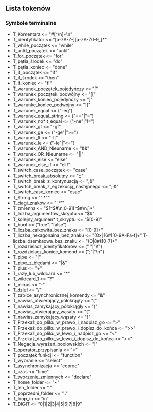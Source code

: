 ## Lista tokenów

### Symbole terminalne

* T_Komentarz <= "#[^\n]+\n"
* T_identyfikator <= "[a-zA-Z-][a-zA-Z0-9_]*"
* T_while_początek <= "while"
* T_until_początek <= "until"
* T_for_początek <= "for"
* T_pętla_środek <= "do"
* T_pętla_koniec <= "done"
* T_if_początek <= "if"
* T_if_środek <= "then"
* T_if_koniec <= "fi"
* T_warunek_początek_pojedyńczy <= "["
* T_warunek_początek_podwójny <= "[["
* T_warunek_koniec_pojedyńczy <= "]"
* T_warunke_koniec_podwójny <= "]]"
* T_warunek_equal <= ("-eq")
* T_warunek_equal_string <= ("=="|"=")
* T_warunek_no* t_equal <= ("-ne"|"!=")
* T_warunek_gt <= "-gt"
* T_warunek_ge <= ("-ge"|">=")
* T_warunek_lt <= "-lt"
* T_warunek_le <= ("-le"|"<=")
* T_warunek_AND_Nieunarne <= "&&"
* T_warunek_OR_Nieunarne <= "||"
* T_warunek_else <= "else"
* T_warunek_else_if <= "elif"
* T_switch_case_początek <= "case"
* T_switch_break_absolutny <= ";;"
* T_switch_break_z_kontynuacją <= ";&"
* T_switch_break_z_egzekucją_następnego <= ";;&"
* T_switch_case_koniec <= "esac"
* T_String <= "".*""
* T_ciagi_znaków <= "'.*'"
* T_zmienna <= "$[^$#\n;0-9][^$#\n;]*"
* T_liczba_argumentów_skryptu <= "$#"
* T_kolejny_argumen* t_skryptu <= "$[0-9]"
* T_bool <= ("true"|"false")
* T_liczba_calkowita_bez_znaku <= "[0-9]+"
* T_liczba_hexagonalna_bez_znaku <= "(Ox|16#)[0-9A-Fa-f]+"
T-liczba_ósemkaowa_bez_znaku <= "(O|8#)[0-7]+"
* T_rozdzielacz_identyfikatorów <= (" "|"\t")
* T_rozdzielacz_koniec_komend <= (";"|"\n")
* T_pipe <= "|"
* T_pipe_z_błędami <= "|&"
* T_plus <= "+"
* T_razy_lub_wildcard <= "*"
* T_wildcard_1 <= "?"
* T_minus <= "-"
* T_dziel <= "/"
* T_zabice_asynchronicznej_komendy <= "&"
* T_nawias_otwierający_półokrągły <= "("
* T_nawias_zamykający_półokrągły <= ")"
* T_nawias_otwierający_wąsaty <= "{"
* T_nawias_zamykający_wąsaty <= "}"
* T_Przekaż_do_pliku_w_prawo_i_nadpisz_go <= ">"
* T_Przekaż_do_pilku_w_prawo_i_dopisz_do_końca <= ">>"
* T_Przekaż_do_pliku_w_lewo_i_nadpisz_go <= "<"
* T_Przekaż_do_pilku_w_lewo_i_dopisz_do_końca <= "<<"
* T_Negacja_wyrażeń_boolowskich <= "!"
* T_operator_przypisania <= "="
* T_początek funkcji <= "function"
* T_wybranie <= "select"
* T_asynchronizacja <= "coproc"
* T_czas <= "time"
* T_tworzenie_zmiennych <= "declare"
* T_home_folder <= "~"
* T_ten_folder <= "."
* T_poprzedni_folder <= ".."
* T_loop_in <= “in”
* T_DIGIT <= “0|1|2|3|4|5|6|7|8|9”

